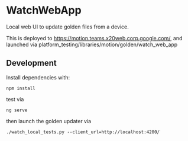 # WatchWebApp

Local web UI to update golden files from a device.

This is deployed to https://motion.teams.x20web.corp.google.com/, and launched
via platform_testing/libraries/motion/golden/watch_web_app

## Development

Install dependencies with:
```
npm install
```

test via

```
ng serve
```

then launch the golden updater via
```
./watch_local_tests.py --client_url=http://localhost:4200/
```
